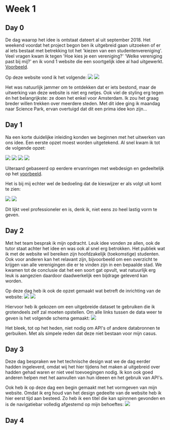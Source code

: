 # Week 1

## Day 0

De dag waarop het idee is ontstaat dateert al uit september 2018. Het weekend voordat het project begon ben ik uitgebreid gaan uitzoeken of er al iets bestaat met betrekking tot het 'kiezen van een studentenvereniging'. Veel vragen kwam ik tegen 'Hoe kies je een vereniging?' 'Welke vereniging past bij mij?' en ik vond 1 website die een soortgelijk idee al had uitgewerkt. [Voorbeeld](http://www.lidwordeninamsterdam.nl).

Op deze website vond ik het volgende:
![](doc/pro1.png)
![](doc/pro2.png)

Het was natuurlijk jammer om te ontdekken dat er iets bestond, maar de uitwerking van deze website is niet erg netjes. Ook viel de styling erg tegen én het belangrijkste: ze doen het enkel voor Amsterdam. Ik zou het graag breder willen trekken over meerdere steden. 
Met dit idee ging ik maandag naar Science Park, ervan overtuigd dat dit een prima idee kon zijn...

## Day 1

Na een korte duidelijke inleiding konden we beginnen met het uitwerken van ons idee. Een eerste opzet moest worden uitgetekend. Al snel kwam ik tot de volgende opzet:

![](doc/af1.png)
![](doc/af2.png)
![](doc/af3.png)
![](doc/af4.png)

Uiteraard gebaseerd op eerdere ervanringen met webdesign en gedeeltelijk op het [voorbeeld](http://www.lidwordeninamsterdam.nl). 

Het is bij mij echter wel de bedoeling dat de kieswijzer er als volgt uit komt te zien:

![](doc/pro3.png)
![](doc/pro4.png)

Dit lijkt veel professioneler en is, denk ik, niet eens zo heel lastig vorm te geven.

## Day 2

Met het team besprak ik mijn opdracht. Leuk idee vonden ze allen, ook de tutor staat achter het idee en was ook al snel erg betrokken. Het publiek wat ik met de website wil bereiken zijn hoofdzakelijk (toekomstige) studenten. Ook voor anderen kan het relavant zijn, bijvoorbeeld om een overzicht te krijgen van alle verenigingen die er te vinden zijn in een bepaalde stad. We kwamen tot de conclusie dat het een soort gat opvult, wat natuurlijk erg leuk is aangezien daardoor daadwerkelijk een bijdrage geleverd kan worden. 

Op deze dag heb ik ook de opzet gemaakt wat betreft de inrichting van de website:
![](doc/af6.png)
![](doc/af5.png)

Hiervoor heb ik gekozen om een uitgebreide dataset te gebruiken die ik grotendeels zelf zal moeten opstellen. 
Om alle links tussen de data weer te geven is het volgende schema gemaakt:
![](doc/af7.png)

Het bleek, tot op het heden, niet nodig om API's of andere databronnen te gerbuiken. Met als simpele reden dat deze niet bestaan voor mijn casus. 

## Day 3

Deze dag bespraken we het technische design wat we de dag eerder hadden ingeleverd, omdat wij het hier tijdens het maken al uitgebreid over hadden gehad waren er niet veel toevoegingen nodig. Ik kon ook goed anderen helpen met het aanvullen van hun ideeen en het gebruik van API's. 

Ook heb ik op deze dag een begin gemaakt met het vormgeven van mijn website. Omdat ik erg houd van het design gedeelte van de website heb ik hier eerst tijd aan besteed. Zo heb ik een titel die kan spinnnen gevonden en is de navigatiebar volledig afgestemd op mijn behoeftes: 
![](doc/pro5.png)

## Day 4

